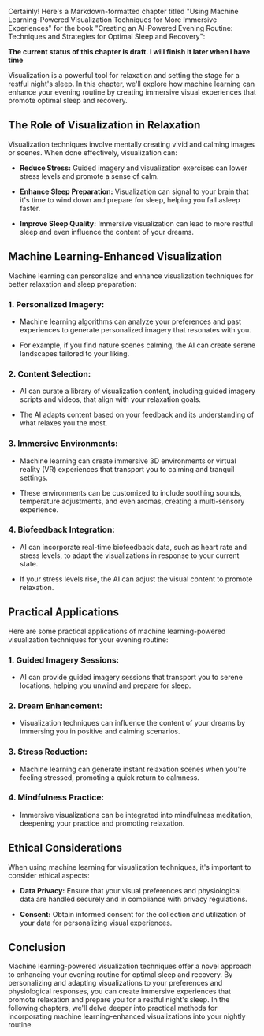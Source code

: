 Certainly! Here's a Markdown-formatted chapter titled "Using Machine Learning-Powered Visualization Techniques for More Immersive Experiences" for the book "Creating an AI-Powered Evening Routine: Techniques and Strategies for Optimal Sleep and Recovery":

**The current status of this chapter is draft. I will finish it later when I have time**

Visualization is a powerful tool for relaxation and setting the stage for a restful night's sleep. In this chapter, we'll explore how machine learning can enhance your evening routine by creating immersive visual experiences that promote optimal sleep and recovery.

The Role of Visualization in Relaxation
---------------------------------------

Visualization techniques involve mentally creating vivid and calming images or scenes. When done effectively, visualization can:

* **Reduce Stress:** Guided imagery and visualization exercises can lower stress levels and promote a sense of calm.

* **Enhance Sleep Preparation:** Visualization can signal to your brain that it's time to wind down and prepare for sleep, helping you fall asleep faster.

* **Improve Sleep Quality:** Immersive visualization can lead to more restful sleep and even influence the content of your dreams.

Machine Learning-Enhanced Visualization
---------------------------------------

Machine learning can personalize and enhance visualization techniques for better relaxation and sleep preparation:

### 1. **Personalized Imagery:**

* Machine learning algorithms can analyze your preferences and past experiences to generate personalized imagery that resonates with you.

* For example, if you find nature scenes calming, the AI can create serene landscapes tailored to your liking.

### 2. **Content Selection:**

* AI can curate a library of visualization content, including guided imagery scripts and videos, that align with your relaxation goals.

* The AI adapts content based on your feedback and its understanding of what relaxes you the most.

### 3. **Immersive Environments:**

* Machine learning can create immersive 3D environments or virtual reality (VR) experiences that transport you to calming and tranquil settings.

* These environments can be customized to include soothing sounds, temperature adjustments, and even aromas, creating a multi-sensory experience.

### 4. **Biofeedback Integration:**

* AI can incorporate real-time biofeedback data, such as heart rate and stress levels, to adapt the visualizations in response to your current state.

* If your stress levels rise, the AI can adjust the visual content to promote relaxation.

Practical Applications
----------------------

Here are some practical applications of machine learning-powered visualization techniques for your evening routine:

### 1. **Guided Imagery Sessions:**

* AI can provide guided imagery sessions that transport you to serene locations, helping you unwind and prepare for sleep.

### 2. **Dream Enhancement:**

* Visualization techniques can influence the content of your dreams by immersing you in positive and calming scenarios.

### 3. **Stress Reduction:**

* Machine learning can generate instant relaxation scenes when you're feeling stressed, promoting a quick return to calmness.

### 4. **Mindfulness Practice:**

* Immersive visualizations can be integrated into mindfulness meditation, deepening your practice and promoting relaxation.

Ethical Considerations
----------------------

When using machine learning for visualization techniques, it's important to consider ethical aspects:

* **Data Privacy:** Ensure that your visual preferences and physiological data are handled securely and in compliance with privacy regulations.

* **Consent:** Obtain informed consent for the collection and utilization of your data for personalizing visual experiences.

Conclusion
----------

Machine learning-powered visualization techniques offer a novel approach to enhancing your evening routine for optimal sleep and recovery. By personalizing and adapting visualizations to your preferences and physiological responses, you can create immersive experiences that promote relaxation and prepare you for a restful night's sleep. In the following chapters, we'll delve deeper into practical methods for incorporating machine learning-enhanced visualizations into your nightly routine.
